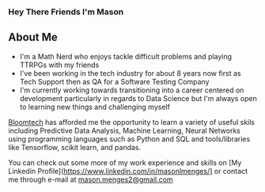 ### Hey There Friends I'm Mason 

## About Me
- I'm a Math Nerd who enjoys tackle difficult problems and playing TTRPGs with my friends
- I've been working in the tech industry for about 8 years now first as Tech Support then as QA for a Software Testing Company 
- I'm currently working towards transitioning into a career centered on development particularly in regards to Data Science but I'm always open to learning new things and challenging myself 

[Bloomtech](https://www.bloomtech.com/) has afforded me the opportunity to learn a variety of useful skils including Predictive Data Analysis, Machine Learning, Neural Networks using programming languages such as Python and SQL and tools/libraries like Tensorflow, scikit learn, and pandas.

You can check out some more of my work experience and skills on [My Linkedin Profile](https://www.linkedin.com/in/masonlmenges/] or contact me through e-mail at mason.menges2@gmail.com


<!--
**masonmenges/masonmenges** is a ✨ _special_ ✨ repository because its `README.md` (this file) appears on your GitHub profile.

Here are some ideas to get you started:

- 🔭 I’m currently working on ...
- 🌱 I’m currently learning ...
- 👯 I’m looking to collaborate on ...
- 🤔 I’m looking for help with ...
- 💬 Ask me about ...
- 📫 How to reach me: ...
- 😄 Pronouns: ...
- ⚡ Fun fact: ...
-->
